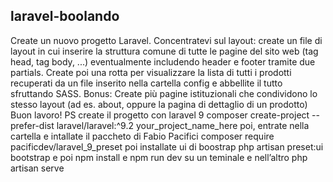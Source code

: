 ## laravel-boolando

Create un nuovo progetto Laravel. Concentratevi sul layout: create un file di layout in cui inserire la struttura comune di tutte le pagine del sito web (tag head, tag body, ...) eventualmente includendo header e footer tramite due partials.
Create poi una rotta per visualizzare la lista di tutti i prodotti recuperati da un file inserito nella cartella config e abbellite il tutto sfruttando SASS.
Bonus:
Create più pagine istituzionali che condividono lo stesso layout (ad es. about, oppure la pagina di dettaglio di un prodotto)
Buon lavoro!
PS create il progetto con laravel 9
composer create-project --prefer-dist laravel/laravel:^9.2 your_project_name_here
poi, entrate nella cartella e intallate il paccheto di Fabio Pacifici
composer require pacificdev/laravel_9_preset
poi installate ui di boostrap
php artisan preset:ui bootstrap
e poi npm install e npm run dev su un teminale e nell’altro php artisan serve
